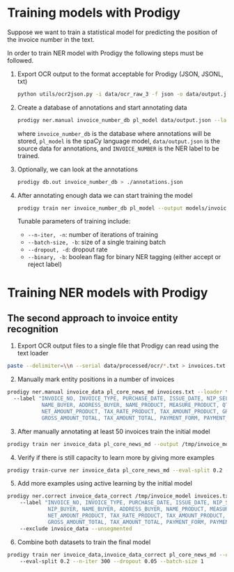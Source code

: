 # Training models with Prodigy

Suppose we want to train a statistical model for predicting the position of the invoice number in the text.

In order to train NER model with Prodigy the following steps must be followed.

1. Export OCR output to the format acceptable for Prodigy (JSON, JSONL, txt)

    ```bash
    python utils/ocr2json.py -i data/ocr_raw_3 -f json -o data/output.json
    ```

2. Create a database of annotations and start annotating data

    ```bash
    prodigy ner.manual invoice_number_db pl_model data/output.json --label INVOICE_NUMBER
    ```

    where `invoice_number_db` is the database where annotations will be stored, `pl_model` is the 
    spaCy language model, `data/output.json` is the source data for annotations, and `INVOICE_NUMBER`
    is the NER label to be trained.

3. Optionally, we can look at the annotations

    ```bash
    prodigy db.out invoice_number_db > ./annotations.json
    ``` 
   
4. After annotating enough data we can start training the model

    ```bash
    prodigy train ner invoice_number_db pl_model --output models/invoice_number_model 
    ```
   
   Tunable parameters of training include:
   - `--n-iter, -n`: number of iterations of training
   - `--batch-size, -b`: size of a single training batch
   - `--dropout, -d`: dropout rate
   - `--binary, -b`: boolean flag for binary NER tagging (either accept or reject label)
   
# Training NER models with Prodigy

## The second approach to invoice entity recognition

1. Export OCR output files to a single file that Prodigy can read using the text loader

```bash
paste --delimiter=\\n --serial data/processed/ocr/*.txt > invoices.txt
```

2. Manually mark entity positions in a number of invoices

```bash
prodigy ner.manual invoice_data pl_core_news_md invoices.txt --loader txt 
  --label "INVOICE_NO, INVOICE_TYPE, PURCHASE_DATE, ISSUE_DATE, NIP_SELLER, NAME_SELLER, ADDRESS_SELLER, NIP_BUYER, 
           NAME_BUYER, ADDRESS_BUYER, NAME_PRODUCT, MEASURE_PRODUCT, QTY_PRODUCT, UNIT_PRICE_PRODUCT, 
           NET_AMOUNT_PRODUCT, TAX_RATE_PRODUCT, TAX_AMOUNT_PRODUCT, GROSS_AMOUNT_PRODUCT, NET_AMOUNT_TOTAL, 
           GROSS_AMOUNT_TOTAL, TAX_AMOUNT_TOTAL, PAYMENT_FORM, PAYMENT_DUE, BANK_ACCOUNT_NO" 
```

3. After manually annotating at least 50 invoices train the initial model

```bash
prodigy train ner invoice_data pl_core_news_md --output /tmp/invoice_model --eval-split 0.2 --n-iter 100
```

4. Verify if there is still capacity to learn more by giving more examples

```bash
prodigy train-curve ner invoice_data pl_core_news_md --eval-split 0.2 --n-samples 10
```

5. Add more examples using active learning by the initial model

```bash
prodigy ner.correct invoice_data_correct /tmp/invoice_model invoices.txt --loader txt 
    --label "INVOICE_NO, INVOICE_TYPE, PURCHASE_DATE, ISSUE_DATE, NIP_SELLER, NAME_SELLER, ADDRESS_SELLER, 
             NIP_BUYER, NAME_BUYER, ADDRESS_BUYER, NAME_PRODUCT, MEASURE_PRODUCT, QTY_PRODUCT, UNIT_PRICE_PRODUCT, 
             NET_AMOUNT_PRODUCT, TAX_RATE_PRODUCT, TAX_AMOUNT_PRODUCT, GROSS_AMOUNT_PRODUCT, NET_AMOUNT_TOTAL, 
             GROSS_AMOUNT_TOTAL, TAX_AMOUNT_TOTAL, PAYMENT_FORM, PAYMENT_DUE, BANK_ACCOUNT_NO" 
    --exclude invoice_data --unsegmented
```

6. Combine both datasets to train the final model

```bash
prodigy train ner invoice_data,invoice_data_correct pl_core_news_md --output /tmp/invoice_model_corrected 
    --eval-split 0.2 --n-iter 300 --dropout 0.05 --batch-size 1
```

